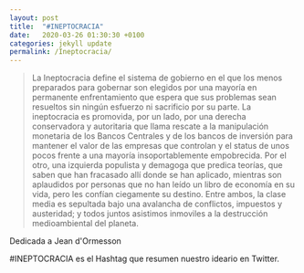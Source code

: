 ```yaml
---
layout: post
title:  "#INEPTOCRACIA"
date:   2020-03-26 01:30:30 +0100
categories: jekyll update
permalink: /Ineptocracia/
---
```


>La Ineptocracia define el sistema de gobierno en el que los menos preparados para gobernar son elegidos por una mayoría en permanente enfrentamiento que espera que sus problemas sean resueltos sin ningún esfuerzo ni sacrificio por su parte. La ineptocracia es promovida, por un lado, por una derecha conservadora y autoritaria que llama rescate a la manipulación monetaria de los Bancos Centrales y de los bancos de inversión para mantener el valor de las empresas que controlan y el status de unos pocos frente a una mayoría insoportablemente empobrecida. Por el otro, una izquierda populista y demagoga que predica teorías, que saben que han fracasado allí donde se han aplicado, mientras son aplaudidos por personas que no han leído un libro de economía en su vida, pero les confían ciegamente su destino. Entre ambos, la clase media es sepultada bajo una avalancha de conflictos, impuestos y austeridad; y todos juntos asistimos inmoviles a la destrucción medioambiental del planeta.

Dedicada a Jean d'Ormesson


#INEPTOCRACIA es el Hashtag que resumen nuestro ideario en Twitter.
